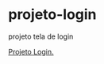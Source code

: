 # projeto-login
 projeto tela de login



<a href= "https://alessandroespinola.github.io/projeto-login/" > Projeto Login. </a> 